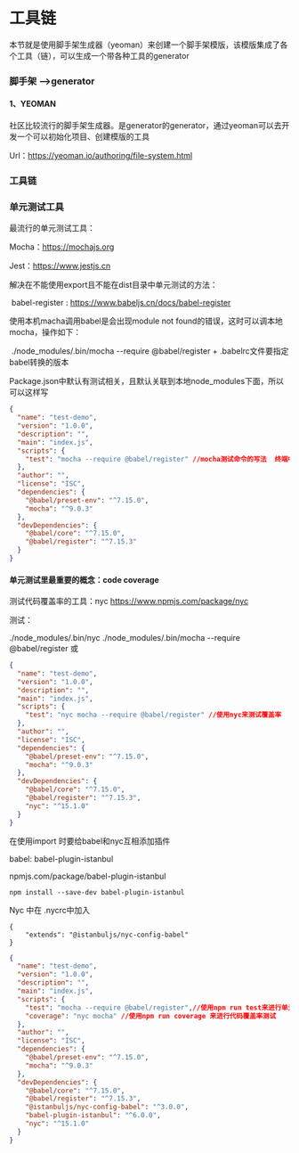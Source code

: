 # 工具链

本节就是使用脚手架生成器（yeoman）来创建一个脚手架模版，该模版集成了各个工具（链），可以生成一个带各种工具的generator

### 脚手架 -->generator

#### 1、YEOMAN 

社区比较流行的脚手架生成器。是generator的generator，通过yeoman可以去开发一个可以初始化项目、创建模版的工具

Url：https://yeoman.io/authoring/file-system.html

### 工具链



### 单元测试工具

最流行的单元测试工具：

Mocha：https://mochajs.org

Jest：https://www.jestjs.cn



解决在不能使用export且不能在dist目录中单元测试的方法：

​	babel-register : https://www.babeljs.cn/docs/babel-register



使用本机macha调用babel是会出现module not found的错误，这时可以调本地mocha，操作如下：

​	./node_modules/.bin/mocha --require @babel/register    + .babelrc文件要指定babel转换的版本



Package.json中默认有测试相关，且默认关联到本地node_modules下面，所以可以这样写

```json
{
  "name": "test-demo",
  "version": "1.0.0",
  "description": "",
  "main": "index.js",
  "scripts": {
    "test": "mocha --require @babel/register" //mocha测试命令的写法  终端中运行npm run test即可
  },
  "author": "",
  "license": "ISC",
  "dependencies": {
    "@babel/preset-env": "^7.15.0",
    "mocha": "^9.0.3"
  },
  "devDependencies": {
    "@babel/core": "^7.15.0",
    "@babel/register": "^7.15.3"
  }
}
```



#### 单元测试里最重要的概念：code coverage 

测试代码覆盖率的工具：nyc        https://www.npmjs.com/package/nyc

测试：

./node_modules/.bin/nyc ./node_modules/.bin/mocha --require @babel/register 或

```json
{
  "name": "test-demo",
  "version": "1.0.0",
  "description": "",
  "main": "index.js",
  "scripts": {
    "test": "nyc mocha --require @babel/register" //使用nyc来测试覆盖率
  },
  "author": "",
  "license": "ISC",
  "dependencies": {
    "@babel/preset-env": "^7.15.0",
    "mocha": "^9.0.3"
  },
  "devDependencies": {
    "@babel/core": "^7.15.0",
    "@babel/register": "^7.15.3",
    "nyc": "^15.1.0"
  }
}
```



在使用import 时要给babel和nyc互相添加插件

babel: babel-plugin-istanbul

npmjs.com/package/babel-plugin-istanbul

```
npm install --save-dev babel-plugin-istanbul
```

Nyc 中在 .nycrc中加入

```
{
	"extends": "@istanbuljs/nyc-config-babel"
}
```



```json
{
  "name": "test-demo",
  "version": "1.0.0",
  "description": "",
  "main": "index.js",
  "scripts": {
    "test": "mocha --require @babel/register",//使用npm run test来进行单元测试
    "coverage": "nyc mocha" //使用npm run coverage 来进行代码覆盖率测试
  },
  "author": "",
  "license": "ISC",
  "dependencies": {
    "@babel/preset-env": "^7.15.0",
    "mocha": "^9.0.3"
  },
  "devDependencies": {
    "@babel/core": "^7.15.0",
    "@babel/register": "^7.15.3",
    "@istanbuljs/nyc-config-babel": "^3.0.0",
    "babel-plugin-istanbul": "^6.0.0",
    "nyc": "^15.1.0"
  }
}
```

